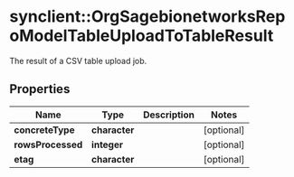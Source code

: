 # synclient::OrgSagebionetworksRepoModelTableUploadToTableResult

The result of a CSV table upload job.

## Properties
Name | Type | Description | Notes
------------ | ------------- | ------------- | -------------
**concreteType** | **character** |  | [optional] 
**rowsProcessed** | **integer** |  | [optional] 
**etag** | **character** |  | [optional] 



